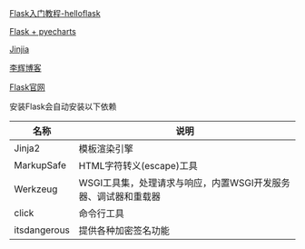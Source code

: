 

[Flask入门教程-helloflask](https://read.helloflask.com/c0-preface)

[Flask + pyecharts](https://mp.weixin.qq.com/s?__biz=Mzg2MTY3ODk2Mg==&mid=2247491490&idx=1&sn=89422a51ae1b1c15640ae27e9ce32102&source=41#wechat_redirect)

[Jinjia](https://jinja.palletsprojects.com/)

[李辉博客](https://greyli.com/)

[Flask官网](https://flask.palletsprojects.com/en/2.2.x/)



安装Flask会自动安装以下依赖

| 名称         | 说明                                                         |
| ------------ | ------------------------------------------------------------ |
| Jinja2       | 模板渲染引擎                                                 |
| MarkupSafe   | HTML字符转义(escape)工具                                     |
| Werkzeug     | WSGI工具集，处理请求与响应，内置WSGI开发服务器、调试器和重载器 |
| click        | 命令行工具                                                   |
| itsdangerous | 提供各种加密签名功能                                         |

